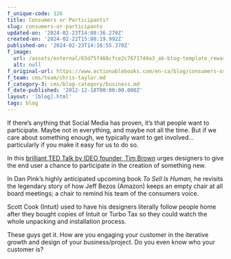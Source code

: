 ```yaml
---
f_unique-code: 126
title: Consumers or Participants?
slug: consumers-or-participants
updated-on: '2024-02-23T14:08:36.270Z'
created-on: '2024-02-22T15:08:19.992Z'
published-on: '2024-02-23T14:16:55.370Z'
f_image:
  url: /assets/external/65d75f468cfce2c76717d4a3_ab-blog-template_reward.jpeg
  alt: null
f_original-url: https://www.actionablebooks.com/en-ca/blog/consumers-or-participants/
f_team: cms/team/chris-taylor.md
f_category-3: cms/blog-category/business.md
f_date-published: '2012-12-18T00:00:00.000Z'
layout: '[blog].html'
tags: blog
---
```


If there’s anything that Social Media has proven, it’s that people want to participate. Maybe not in everything, and maybe not all the time. But if we care about something enough, we typically want to get involved… particularly if you make it easy for us to do so.

In this [brilliant TED Talk by IDEO founder, Tim Brown](http://www.ted.com/talks/tim_brown_urges_designers_to_think_big.html) urges designers to give the end user a chance to participate in the creation of something new.

In Dan Pink’s highly anticipated upcoming book _To Sell Is Human,_ he revisits the legendary story of how Jeff Bezos (Amazon) keeps an empty chair at all board meetings; a chair to remind his team of the consumers voice.

Scott Cook (Intuit) used to have his designers literally follow people home after they bought copies of Intuit or Turbo Tax so they could watch the whole unpacking and installation process.

These guys get it. How are you engaging your customer in the iterative growth and design of your business/project. Do you even know who your customer is?
